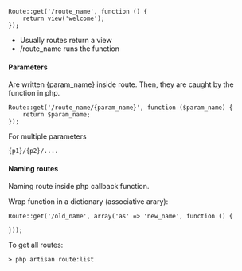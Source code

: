 ```
Route::get('/route_name', function () {
    return view('welcome');
});
```

- Usually routes return a view
-  /route_name runs the function

#### Parameters

Are written {param_name} inside route. Then, they are caught by the function in php.

```
Route::get('/route_name/{param_name}', function ($param_name) {
    return $param_name;
});
```

For multiple parameters

```
{p1}/{p2}/....
``` 

#### Naming routes

Naming route inside  php callback function.

Wrap function in a dictionary (associative arary):

```
Route::get('/old_name', array('as' => 'new_name', function () {

}));
```

To get all routes:

```
> php artisan route:list
```
